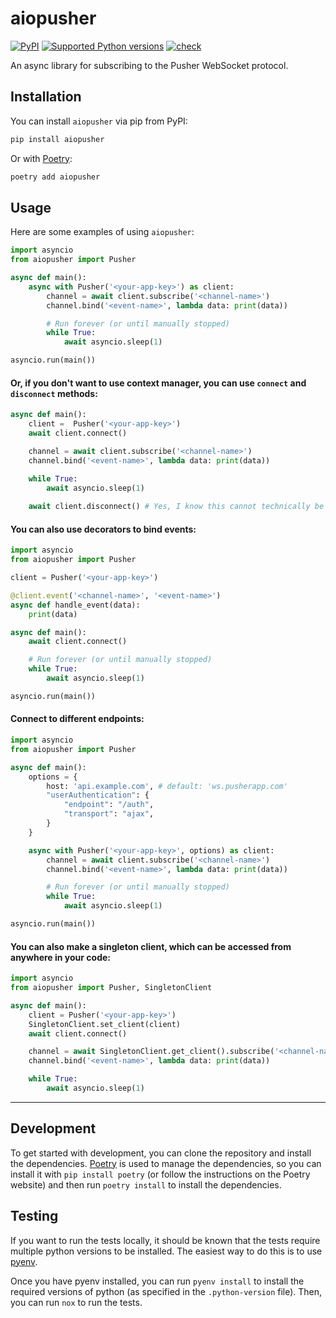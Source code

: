 # aiopusher

[![PyPI](https://img.shields.io/pypi/v/aiopusher)](https://pypi.org/project/aiopusher/)
[![Supported Python versions](https://img.shields.io/pypi/pyversions/pusher-client.svg)](https://pypi.org/project/pusher-client/)
[![check](https://github.com/tox-dev/tox/actions/workflows/check.yml/badge.svg)](https://github.com/pusher-client/actions/workflows/check.yml)

An async library for subscribing to the Pusher WebSocket protocol.

## Installation

You can install `aiopusher` via pip from PyPI:

```bash
pip install aiopusher
```

Or with [Poetry](https://python-poetry.org/):

```bash
poetry add aiopusher
```

## Usage

Here are some examples of using `aiopusher`:

```python
import asyncio
from aiopusher import Pusher

async def main():
    async with Pusher('<your-app-key>') as client:
        channel = await client.subscribe('<channel-name>')
        channel.bind('<event-name>', lambda data: print(data))

        # Run forever (or until manually stopped)
        while True:
            await asyncio.sleep(1)

asyncio.run(main())
```

#### Or, if you don't want to use context manager, you can use `connect` and `disconnect` methods:

```python
async def main():
    client =  Pusher('<your-app-key>')
    await client.connect()

    channel = await client.subscribe('<channel-name>')
    channel.bind('<event-name>', lambda data: print(data))

    while True:
        await asyncio.sleep(1)
    
    await client.disconnect() # Yes, I know this cannot technically be reached
```

#### You can also use decorators to bind events:

```python
import asyncio
from aiopusher import Pusher

client = Pusher('<your-app-key>')

@client.event('<channel-name>', '<event-name>')
async def handle_event(data):
    print(data)

async def main():
    await client.connect()

    # Run forever (or until manually stopped)
    while True:
        await asyncio.sleep(1)

asyncio.run(main())
```

#### Connect to different endpoints:

```python
import asyncio
from aiopusher import Pusher

async def main():
    options = {
        host: 'api.example.com', # default: 'ws.pusherapp.com'
        "userAuthentication": {
            "endpoint": "/auth",
            "transport": "ajax",
        }
    }

    async with Pusher('<your-app-key>', options) as client:
        channel = await client.subscribe('<channel-name>')
        channel.bind('<event-name>', lambda data: print(data))

        # Run forever (or until manually stopped)
        while True:
            await asyncio.sleep(1)

asyncio.run(main())
```

#### You can also make a singleton client, which can be accessed from anywhere in your code:

```python
import asyncio
from aiopusher import Pusher, SingletonClient

async def main():
    client = Pusher('<your-app-key>')
    SingletonClient.set_client(client)
    await client.connect()

    channel = await SingletonClient.get_client().subscribe('<channel-name>')
    channel.bind('<event-name>', lambda data: print(data))

    while True:
        await asyncio.sleep(1)
```

---

## Development
To get started with development, you can clone the repository and install the dependencies. [Poetry](https://python-poetry.org/) is used to manage the dependencies, so you can install it with `pip install poetry` (or follow the instructions on the Poetry website) and then run `poetry install` to install the dependencies.


## Testing
If you want to run the tests locally, it should be known that the tests require multiple python versions to be installed. The easiest way to do this is to use [pyenv](https://github.com/pyenv/pyenv).

Once you have pyenv installed, you can run `pyenv install` to install the required versions of python (as specified in the `.python-version` file). Then, you can run `nox` to run the tests.